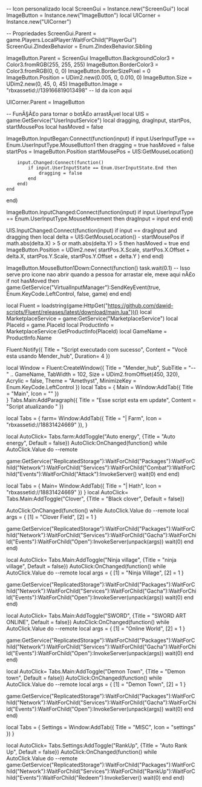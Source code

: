 -- Icon personalizado
local ScreenGui = Instance.new("ScreenGui")
local ImageButton = Instance.new("ImageButton")
local UICorner = Instance.new("UICorner")

-- Propriedades
ScreenGui.Parent = game.Players.LocalPlayer:WaitForChild("PlayerGui")
ScreenGui.ZIndexBehavior = Enum.ZIndexBehavior.Sibling

ImageButton.Parent = ScreenGui
ImageButton.BackgroundColor3 = Color3.fromRGB(255, 255, 255)
ImageButton.BorderColor3 = Color3.fromRGB(0, 0, 0)
ImageButton.BorderSizePixel = 0
ImageButton.Position = UDim2.new(0.005, 0, 0.010, 0)
ImageButton.Size = UDim2.new(0, 45, 0, 45)
ImageButton.Image = "rbxassetid://139166819013498" -- Id da icon aqui

UICorner.Parent = ImageButton

-- FunÃ§Ã£o para tornar o botÃ£o arrastÃ¡vel
local UIS = game:GetService("UserInputService")
local dragging, dragInput, startPos, startMousePos
local hasMoved = false

ImageButton.InputBegan:Connect(function(input)
    if input.UserInputType == Enum.UserInputType.MouseButton1 then
        dragging = true
        hasMoved = false
        startPos = ImageButton.Position
        startMousePos = UIS:GetMouseLocation()

        input.Changed:Connect(function()
            if input.UserInputState == Enum.UserInputState.End then
                dragging = false
            end
        end)
    end
end)

ImageButton.InputChanged:Connect(function(input)
    if input.UserInputType == Enum.UserInputType.MouseMovement then
        dragInput = input
    end
end)

UIS.InputChanged:Connect(function(input)
    if input == dragInput and dragging then
        local delta = UIS:GetMouseLocation() - startMousePos
        if math.abs(delta.X) > 5 or math.abs(delta.Y) > 5 then 
            hasMoved = true
        end
        ImageButton.Position = UDim2.new(
            startPos.X.Scale, startPos.X.Offset + delta.X,
            startPos.Y.Scale, startPos.Y.Offset + delta.Y
        )
    end
end)

ImageButton.MouseButton1Down:Connect(function()
    task.wait(0.1) -- Isso serve pro icone nao abrir quando a pessoa for arrastar ele, mexe aqui nÃ£o
    if not hasMoved then
        game:GetService("VirtualInputManager"):SendKeyEvent(true, Enum.KeyCode.LeftControl, false, game)
    end
end)

local Fluent = loadstring(game:HttpGet("https://github.com/dawid-scripts/Fluent/releases/latest/download/main.lua"))()
local MarketplaceService = game:GetService("MarketplaceService")
local PlaceId = game.PlaceId
local ProductInfo = MarketplaceService:GetProductInfo(PlaceId)
local GameName = ProductInfo.Name

Fluent:Notify({ Title = "Script executado com sucesso", Content = "Você esta usando Mender_hub",
Duration= 4 
})

local Window = Fluent:CreateWindow({
    Title = "Mender_hub",
    SubTitle = "-- " .. GameName,
    TabWidth = 102,
    Size = UDim2.fromOffset(450, 320),
    Acrylic = false,
    Theme = "Amethyst",
    MinimizeKey = Enum.KeyCode.LeftControl
})
local Tabs = {
    Main = Window:AddTab({ Title = "Main", Icon = "" })    
}
Tabs.Main:AddParagraph({
        Title = "Esse script esta em update",
        Content = "Script atualizando "
    })

local Tabs = {
    farm= Window:AddTab({ Title = "| Farm", Icon = "rbxassetid://18831424669" }),
     }
     
local AutoClick= Tabs.farm:AddToggle("Auto energy", {Title = "Auto energy", Default = false})
AutoClick:OnChanged(function()
    while AutoClick.Value do
    --remote
    
game:GetService("ReplicatedStorage"):WaitForChild("Packages"):WaitForChild("Network"):WaitForChild("Services"):WaitForChild("Combat"):WaitForChild("Events"):WaitForChild("Attack"):InvokeServer()
            wait(0)
           end
        end)

local Tabs = {
    Main= Window:AddTab({ Title = "| Hath", Icon = "rbxassetid://18831424669" })
}
local AutoClick= Tabs.Main:AddToggle("Clover", {Title = "Black clover", Default = false})

AutoClick:OnChanged(function()
    while AutoClick.Value do
--remote
local args = {
    [1] = "Clover Field",
    [2] = 1
}

game:GetService("ReplicatedStorage"):WaitForChild("Packages"):WaitForChild("Network"):WaitForChild("Services"):WaitForChild("Gacha"):WaitForChild("Events"):WaitForChild("Open"):InvokeServer(unpack(args))
        wait(0)
    end
end)


local AutoClick= Tabs.Main:AddToggle("Ninja village", {Title = "ninja village", Default = false})
AutoClick:OnChanged(function()
    while AutoClick.Value do
--remote
local args = {
    [1] = "Ninja Village",
    [2] = 1
}

game:GetService("ReplicatedStorage"):WaitForChild("Packages"):WaitForChild("Network"):WaitForChild("Services"):WaitForChild("Gacha"):WaitForChild("Events"):WaitForChild("Open"):InvokeServer(unpack(args))
        wait(0)
    end
end)

local AutoClick= Tabs.Main:AddToggle("SWORD", {Title = "SWORD ART ONLINE", Default = false})
AutoClick:OnChanged(function()
    while AutoClick.Value do
--remote
local args = {
    [1] = "Online World",
    [2] = 1
}

game:GetService("ReplicatedStorage"):WaitForChild("Packages"):WaitForChild("Network"):WaitForChild("Services"):WaitForChild("Gacha"):WaitForChild("Events"):WaitForChild("Open"):InvokeServer(unpack(args))
        wait(0)
    end
end)

local AutoClick= Tabs.Main:AddToggle("Demon Town", {Title = "Demon town", Default = false})
AutoClick:OnChanged(function()
    while AutoClick.Value do
--remote
local args = {
    [1] = "Demon Town",
    [2] = 1
}

game:GetService("ReplicatedStorage"):WaitForChild("Packages"):WaitForChild("Network"):WaitForChild("Services"):WaitForChild("Gacha"):WaitForChild("Events"):WaitForChild("Open"):InvokeServer(unpack(args))
        wait(0)
    end
end)

local Tabs = { 
   Settings = Window:AddTab({ Title = "MISC", Icon = "settings" })
}

local AutoClick= Tabs.Settings:AddToggle("RankUp", {Title = "Auto Rank Up", Default = false})
AutoClick:OnChanged(function()
    while AutoClick.Value do
--remote
game:GetService("ReplicatedStorage"):WaitForChild("Packages"):WaitForChild("Network"):WaitForChild("Services"):WaitForChild("RankUp"):WaitForChild("Events"):WaitForChild("Redeem"):InvokeServer()
        wait(0)
    end
end)
